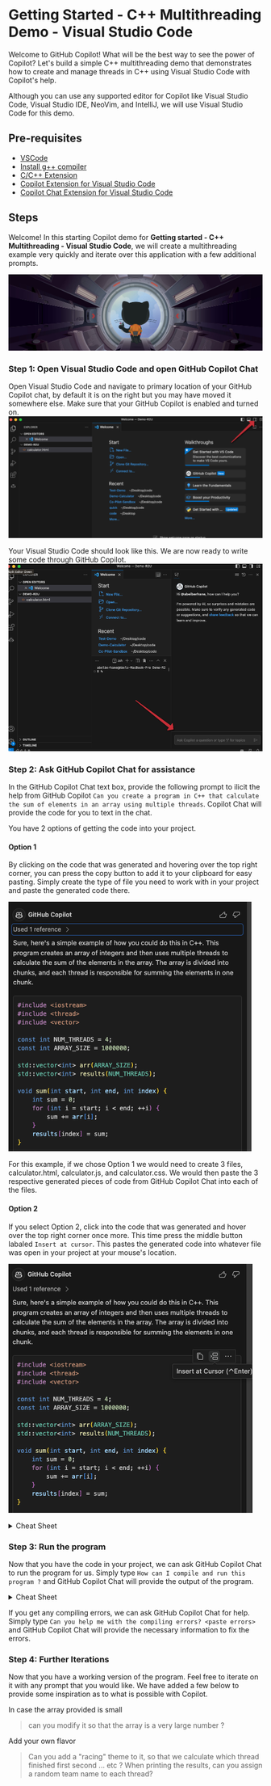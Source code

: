 # Getting Started - C++ Multithreading Demo - Visual Studio Code

Welcome to GitHub Copilot! What will be the best way to see the power of Copilot? Let's build a simple C++ multithreading demo that demonstrates how to create and manage threads in C++ using Visual Studio Code with Copilot's help.

Although you can use any supported editor for Copilot like Visual Studio Code, Visual Studio IDE, NeoVim, and IntelliJ, we will use Visual Studio Code for this demo.

## Pre-requisites

- [VSCode](https://code.visualstudio.com/download)
- [Install g++ compiler](https://code.visualstudio.com/docs/cpp/config-mingw)
- [C/C++ Extension](https://marketplace.visualstudio.com/items?itemName=ms-vscode.cpptools)
- [Copilot Extension for Visual Studio Code](https://marketplace.visualstudio.com/items?itemName=GitHub.copilot)
- [Copilot Chat Extension for Visual Studio Code](https://marketplace.visualstudio.com/items?itemName=GitHub.copilot-chat)

## Steps

Welcome! In this starting Copilot demo for **Getting started - C++ Multithreading - Visual Studio Code**, we will create a multithreading example very quickly and iterate over this application with a few additional prompts.

![Let's Begin!](/Demos/multithreading/images/jetpack.png)

### Step 1: Open Visual Studio Code and open GitHub Copilot Chat

Open Visual Studio Code and navigate to primary location of your GitHub Copilot chat, by default it is on the right but you may have moved it somewhere else. Make sure that your GitHub Copilot is enabled and turned on. 
![Let's Setup!](/Demos/multithreading/images/Where.png)

Your Visual Studio Code should look like this. We are now ready to write some code through GitHub Copilot.
![Ready!](/Demos/multithreading/images/Chat.png)

### Step 2: Ask GitHub Copilot Chat for assistance

In the GitHub Copilot Chat text box, provide the following prompt to ilicit the help from GitHub Copilot ```Can you create a program in C++ that calculate the sum of elements in an array using multiple threads```. Copilot Chat will provide the code for you to text in the chat. 


You have 2 options of getting the code into your project. 

#### Option 1

By clicking on the code that was generated and hovering over the top right corner, you can press the copy button to add it to your clipboard for easy pasting. Simply create the type of file you need to work with in your project and paste the generated code there.  

![Copy](/Demos/multithreading/images/copy.png)

For this example, if we chose Option 1 we would need to create 3 files, calculator.html, calculator.js, and calculator.css. We would then paste the 3 respective generated pieces of code from GitHub Copilot Chat into each of the files.

#### Option 2

If you select Option 2, click into the code that was generated and hover over the top right corner once more. This time press the middle button labaled ```Insert at cursor```. This pastes the generated code into whatever file was open in your project at your mouse's location.

![Insert](/Demos/multithreading/images/insert.png)

<details><summary>Cheat Sheet</summary>
<p>

```cpp
#include <iostream>
#include <thread>
#include <vector>
#include <mutex>
#include <cstdlib> // Include this for rand() and srand()
#include <ctime> // Include this for time()

// Global variable for storing the sum
long long sum = 0;

// Mutex for synchronizing access to the sum
std::mutex mtx;

// Function for calculating the sum of elements in a part of the array
void calculate_sum(std::vector<int>& arr, int start, int end) {
    long long partial_sum = 0;
    for (int i = start; i < end; ++i) {
        partial_sum += arr[i];
    }

    // Lock the mutex before updating the global sum
    mtx.lock();
    sum += partial_sum;
    mtx.unlock();
}

int main() {
    // Size of the array
    int size = 1000000;

     // Initialize the array with random numbers
    srand(time(0)); // Seed the random number generator with the current time
    std::vector<int> arr(size);
    for (int i = 0; i < size; ++i) {
        arr[i] = rand(); // Generate a random number
    }

    // Number of threads
    int num_threads = 10;

    // Calculate the size of the parts
    int part_size = arr.size() / num_threads;

    // Vector for storing the threads
    std::vector<std::thread> threads;

    // Create and start the threads
    for (int i = 0; i < num_threads; ++i) {
        int start = i * part_size;
        int end = (i == num_threads - 1) ? arr.size() : (i + 1) * part_size;
        threads.push_back(std::thread(calculate_sum, std::ref(arr), start, end));
    }

    // Wait for all threads to finish
    for (auto& t : threads) {
        t.join();
    }

    // Print the sum
    std::cout << "Sum: " << sum << std::endl;

    return 0;
}
```

</p>
</details> 

### Step 3: Run the program

Now that you have the code in your project, we can ask GitHub Copilot Chat to run the program for us. Simply type ```How can I compile and run this program ?``` and GitHub Copilot Chat will provide the output of the program.

<details><summary>Cheat Sheet</summary>
<p>

```bash
g++ -std=c++11 -pthread multithread.cpp -o multithread
./multithread
```

</p>
</details>

If you get any compiling errors, we can ask GitHub Copilot Chat for help. Simply type ```Can you help me with the compiling errors? <paste errors>``` and GitHub Copilot Chat will provide the necessary information to fix the errors.

### Step 4: Further Iterations

Now that you have a working version of the program. Feel free to iterate on it with any prompt that you would like. We have added a few below to provide some inspiration as to what is possible with Copilot.

In case the array provided is small

> can you modify it so that the array is a very large number ?

Add your own flavor

>Can you add a "racing" theme to it, so that we calculate which thread finished first second ... etc ?
> When printing the results, can you assign a random team name to each thread?
